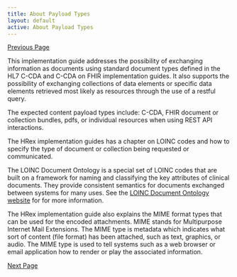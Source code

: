 ```yaml
---
title: About Payload Types
layout: default
active: About Payload Types
---
```


[Previous Page](About_Supporting_Specifications.html)

This implementation guide addresses the possibility of exchanging information as documents using standard document types defined in the HL7 C-CDA and C-CDA on FHIR implementation guides. It also supports the possibility of exchanging collections of data elements or specific data elements retrieved most likely as resources through the use of a restful query.

The expected content payload types include: C-CDA, FHIR document or collection bundles, pdfs, or individual resources when using REST API interactions.

The HRex implementation guides has a chapter on LOINC codes and how to specify the type of document or collection being requested or communicated. 

The LOINC Document Ontology is a special set of LOINC codes that are built on a framework for naming and classifying the key attributes of clinical documents. They provide consistent semantics for documents exchanged between systems for many uses. See the <a href="https://loinc.org/document-ontology/">LOINC Document Ontology website</a> for for more information.


The HRex implementation guide also explains the MIME format types that can be used for the encoded attachments. MIME stands for Multipurpose Internet Mail Extensions. The MIME type is metadata which indicates what sort of content (file format) has been attached, such as text, graphics, or audio. The MIME type is used to tell systems such as a web browser or email application how to render or play the associated information. 



[Next Page](Understanding_C-CDA_and_C-CDA_on_FHIR.html)